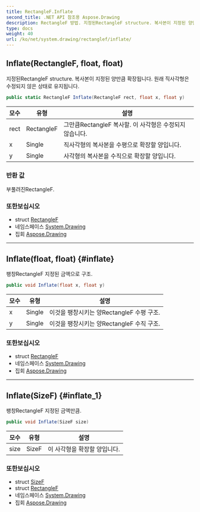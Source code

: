 ```yaml
---
title: RectangleF.Inflate
second_title: .NET API 참조용 Aspose.Drawing
description: RectangleF 방법. 지정된RectangleF structure. 복사본이 지정된 양만큼 확장됩니다. 원래 직사각형은 수정되지 않은 상태로 유지됩니다.
type: docs
weight: 40
url: /ko/net/system.drawing/rectanglef/inflate/
---
```

## Inflate(RectangleF, float, float)

지정된RectangleF structure. 복사본이 지정된 양만큼 확장됩니다. 원래 직사각형은 수정되지 않은 상태로 유지됩니다.

```csharp
public static RectangleF Inflate(RectangleF rect, float x, float y)
```

| 모수 | 유형 | 설명 |
| --- | --- | --- |
| rect | RectangleF | 그만큼RectangleF 복사할. 이 사각형은 수정되지 않습니다. |
| x | Single | 직사각형의 복사본을 수평으로 확장할 양입니다. |
| y | Single | 사각형의 복사본을 수직으로 확장할 양입니다. |

### 반환 값

부풀려진RectangleF.

### 또한보십시오

* struct [RectangleF](../)
* 네임스페이스 [System.Drawing](../../rectanglef/)
* 집회 [Aspose.Drawing](../../../)

---

## Inflate(float, float) {#inflate}

팽창RectangleF 지정된 금액으로 구조.

```csharp
public void Inflate(float x, float y)
```

| 모수 | 유형 | 설명 |
| --- | --- | --- |
| x | Single | 이것을 팽창시키는 양RectangleF 수평 구조. |
| y | Single | 이것을 팽창시키는 양RectangleF 수직 구조. |

### 또한보십시오

* struct [RectangleF](../)
* 네임스페이스 [System.Drawing](../../rectanglef/)
* 집회 [Aspose.Drawing](../../../)

---

## Inflate(SizeF) {#inflate_1}

팽창RectangleF 지정된 금액만큼.

```csharp
public void Inflate(SizeF size)
```

| 모수 | 유형 | 설명 |
| --- | --- | --- |
| size | SizeF | 이 사각형을 확장할 양입니다. |

### 또한보십시오

* struct [SizeF](../../sizef/)
* struct [RectangleF](../)
* 네임스페이스 [System.Drawing](../../rectanglef/)
* 집회 [Aspose.Drawing](../../../)


